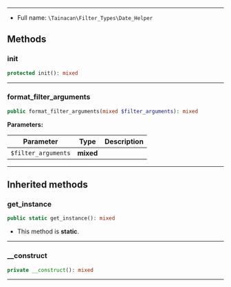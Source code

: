
***

* Full name: `\Tainacan\Filter_Types\Date_Helper`

## Methods

### init

```php
protected init(): mixed
```

***

### format_filter_arguments

```php
public format_filter_arguments(mixed $filter_arguments): mixed
```

**Parameters:**

| Parameter           | Type      | Description |
|---------------------|-----------|-------------|
| `$filter_arguments` | **mixed** |             |

***

## Inherited methods

### get_instance

```php
public static get_instance(): mixed
```

* This method is **static**.
***

### __construct

```php
private __construct(): mixed
```

***
